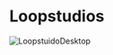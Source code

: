 # Loopstudios

![LoopstuidoDesktop](https://github.com/jclehner18/Loopstudios/assets/79228765/694b494a-be7f-45f5-9bc8-073be59e59b1)
